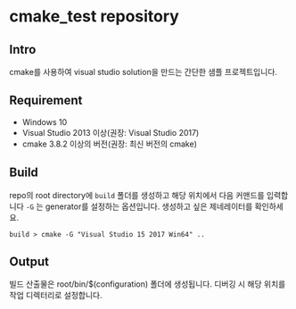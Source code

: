 # cmake_test repository

## Intro

cmake를 사용하여 visual studio solution을 만드는 간단한 샘플 프로젝트입니다.

## Requirement

* Windows 10
* Visual Studio 2013 이상(권장: Visual Studio 2017)
* cmake 3.8.2 이상의 버전(권장: 최신 버전의 cmake)

## Build

repo의 root directory에 `build` 폴더를 생성하고 해당 위치에서 다음 커맨드를 입력합니다
`-G` 는 generator를 설정하는 옵션입니다. 생성하고 싶은 제네레이터를 확인하세요.

```
build > cmake -G "Visual Studio 15 2017 Win64" ..
```

## Output

빌드 산출물은 root/bin/$(configuration) 폴더에 생성됩니다.
디버깅 시 해당 위치를 작업 디렉터리로 설정합니다.
